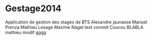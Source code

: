 Gestage2014
===========

Application de gestion des stages de BTS
Alexandre jaunasse
Manuel Prenza
Mathieu Lesage
Maxime Nagel
test commit
Coucou
BLABLA mathieu 
modif
gggg